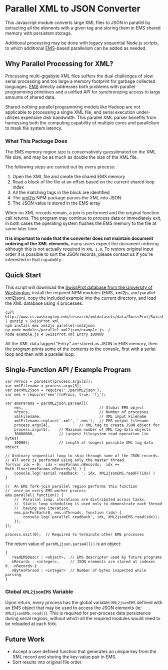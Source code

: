 # Parallel XML to JSON Converter

This Javascript module converts 
large XML files to JSON in parallel by extracting 
all the elements with a given tag
and storing them in EMS shared memory with persistent storage.

Additional processing may be done with legacy sequential Node.js scripts,
to which additional [EMS](https://github.com/SyntheticSemantics/ems)-based 
parallelism can be added as needed.


## Why Parallel Processing for XML? 
Processing multi-gigabyte XML files suffers the dual challenges
 of slow serial processing and too large a memory footprint
 for garbage collected languages.
[EMS](https://github.com/SyntheticSemantics/ems) directly addresses both problems
with parallel programming primitives and a unified API for 
synchronizing access to large amounts of shared data.

Shared-nothing parallel programming models like Hadoop are not
applicable to processing a single XML file, and serial execution
under-utilizes expensive disk bandwidth.  This parallel XML
parser benefits from harnessing both the computing capability of multiple
cores and parallelism to mask file system latency.


### What This Package Does

The EMS memory region size is conservatively guesstimated on the XML file size, 
and may be as much as double the size of the XML file.

The following steps are carried out by every process:
 
1. Open the XML file and create the shared EMS memory
1. Read a block of the file at an offset based on the current shared loop index
1. All the matching tags in the block are identified
1. The [xml2js](https://www.npmjs.org/package/xml2js) NPM package parses the XML into JSON
1. The JSON value is stored in the EMS array

When no XML records remain, a join is performed and the original
function call returns.  The program may continue to process data or
immediately exit, in both cases 
the operating system flushes the EMS memory to the file at some later time.


__It is important to node that the converter does not 
maintain document ordering of the XML elements__, 
many users expect the document ordering
although this is not actually required in `XML 1.0`.
To restore original input order it is possible to sort the 
JSON records,
please contact us if you're interested in that capability.


## Quick Start

This script will download the 
[SwissProt database from the University of Washington](http://www.cs.washington.edu/research/xmldatasets/www/repository.html#pir),
install the required NPM modules (EMS, xml2js, and parallel-xml2json),
copy the included example into the current directory,
and load the XML database using 4 processes.

```
curl http://www.cs.washington.edu/research/xmldatasets/data/SwissProt/SwissProt.xml.gz | gunzip > SwissProt.xml
npm install ems xml2js parallel-xml2json
cp node_modules/parallel-xml2json/example.js ./
node example.js 4 SwissProt.xml Entry 100000
```

All the XML data tagged "Entry" are stored as JSON in EMS memory,
then the program prints some of the contents to the console,
first with a serial loop and then with a parallel loop.


## Single-Function API / Example Program
```
var nProcs = parseInt(process.argv[2]);
var xmlFilename = process.argv[3];
var parXML2json = require('./parXML2json');
var ems = require('ems')(nProcs, true, 'fj');

var emsParams = parXML2json.parseAll(
    ems,                                  // Global EMS object
    nProcs,                               // Number of processes
    xmlFilename,                          // XML input Filename
    xmlFilename.replace('.xml', '.ems'),  // EMS output filename
    process.argv[4],             // XML tag to create JSON object for
    process.argv[5],    // Maximum number of XML tag-data objects
    30000000,           // Largest filesystem read operation (in bytes)
    10000);             // Length of longest possible XML tag-data object

// Ordinary sequential loop to skip through some of the JSON records.
// All work is performed using only the master thread.
for(var idx = 0;  idx < emsParams.nRecords;  idx += Math.floor(emsParams.nRecords/3) ) {
    console.log('serial readback: ', idx, XML2jsonEMS.readFF(idx) )
}

//  An EMS fork-join parallel region performs this function
//  once on every EMS worker process
ems.parallel( function() {
    //  Parallel loop, iterations are distributed across tasks.
    //  Static loop scheduling is used only to demonstrate each thread
    //  having one iteration.
    ems.parForEach(0, ems.nThreads, function (idx) {
        console.log('parallel readback', idx, XML2jsonEMS.read(idx));
    });
});

process.exit(0);  // Required to terminate other EMS processes
```

The return value of `parXML2json.parseAll()` is an object:
```
{ 
   readEMSDescr : <object>,  // EMS descriptor used by future programs 
   nRecords : <integer>,     // JSON elements are stored at indexes 0...nRecords-1 
   nBytesParsed : <integer>  // Number of bytes inspected while parsing
}
```

### Global `XML2jsonEMS` Variable 
Upon return, every process has the global variable `XML2jsonEMS` defined with
an EMS object that may be used to access the JSON elements 
(ie: `XML2jsonEMS.read()`).
This is required for per-process data persistence during serial regions,
without which all the required modules would need to be reloaded at each fork.


## Future Work
* Accept a user defined function that generates an unique key from the XML
  record and storing the key-value pair in EMS. 
* Sort results into original file order.
